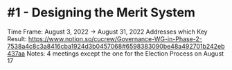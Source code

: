 # #1 - Designing the Merit System

Time Frame: August 3, 2022 → August 31, 2022
Addresses which Key Result: https://www.notion.so/cucrew/Governance-WG-in-Phase-2-7538a4c8c3a8416cba1924d3b0457068#6598383090be48a492701b242eb437aa
Notes: 4 meetings except the one for the Election Process on August 17